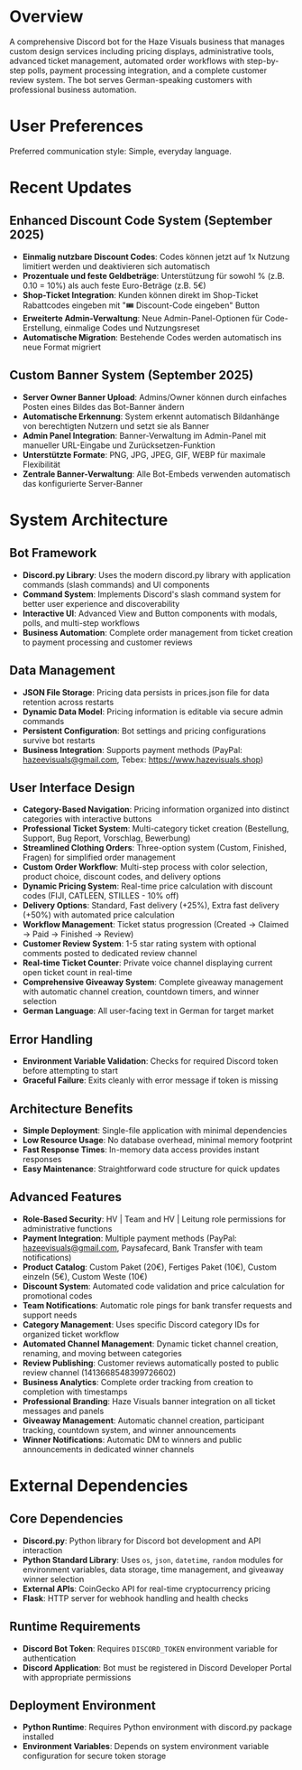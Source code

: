 # Overview

A comprehensive Discord bot for the Haze Visuals business that manages custom design services including pricing displays, administrative tools, advanced ticket management, automated order workflows with step-by-step polls, payment processing integration, and a complete customer review system. The bot serves German-speaking customers with professional business automation.

# User Preferences

Preferred communication style: Simple, everyday language.

# Recent Updates

## Enhanced Discount Code System (September 2025)
- **Einmalig nutzbare Discount Codes**: Codes können jetzt auf 1x Nutzung limitiert werden und deaktivieren sich automatisch
- **Prozentuale und feste Geldbeträge**: Unterstützung für sowohl % (z.B. 0.10 = 10%) als auch feste Euro-Beträge (z.B. 5€)
- **Shop-Ticket Integration**: Kunden können direkt im Shop-Ticket Rabattcodes eingeben mit "🎟️ Discount-Code eingeben" Button
- **Erweiterte Admin-Verwaltung**: Neue Admin-Panel-Optionen für Code-Erstellung, einmalige Codes und Nutzungsreset
- **Automatische Migration**: Bestehende Codes werden automatisch ins neue Format migriert

## Custom Banner System (September 2025)
- **Server Owner Banner Upload**: Admins/Owner können durch einfaches Posten eines Bildes das Bot-Banner ändern
- **Automatische Erkennung**: System erkennt automatisch Bildanhänge von berechtigten Nutzern und setzt sie als Banner
- **Admin Panel Integration**: Banner-Verwaltung im Admin-Panel mit manueller URL-Eingabe und Zurücksetzen-Funktion
- **Unterstützte Formate**: PNG, JPG, JPEG, GIF, WEBP für maximale Flexibilität
- **Zentrale Banner-Verwaltung**: Alle Bot-Embeds verwenden automatisch das konfigurierte Server-Banner

# System Architecture

## Bot Framework
- **Discord.py Library**: Uses the modern discord.py library with application commands (slash commands) and UI components
- **Command System**: Implements Discord's slash command system for better user experience and discoverability
- **Interactive UI**: Advanced View and Button components with modals, polls, and multi-step workflows
- **Business Automation**: Complete order management from ticket creation to payment processing and customer reviews

## Data Management
- **JSON File Storage**: Pricing data persists in prices.json file for data retention across restarts
- **Dynamic Data Model**: Pricing information is editable via secure admin commands
- **Persistent Configuration**: Bot settings and pricing configurations survive bot restarts
- **Business Integration**: Supports payment methods (PayPal: hazeevisuals@gmail.com, Tebex: https://www.hazevisuals.shop)

## User Interface Design
- **Category-Based Navigation**: Pricing information organized into distinct categories with interactive buttons
- **Professional Ticket System**: Multi-category ticket creation (Bestellung, Support, Bug Report, Vorschlag, Bewerbung)
- **Streamlined Clothing Orders**: Three-option system (Custom, Finished, Fragen) for simplified order management
- **Custom Order Workflow**: Multi-step process with color selection, product choice, discount codes, and delivery options
- **Dynamic Pricing System**: Real-time price calculation with discount codes (FIJI, CATLEEN, STILLES - 10% off)
- **Delivery Options**: Standard, Fast delivery (+25%), Extra fast delivery (+50%) with automated price calculation
- **Workflow Management**: Ticket status progression (Created → Claimed → Paid → Finished → Review)
- **Customer Review System**: 1-5 star rating system with optional comments posted to dedicated review channel
- **Real-time Ticket Counter**: Private voice channel displaying current open ticket count in real-time
- **Comprehensive Giveaway System**: Complete giveaway management with automatic channel creation, countdown timers, and winner selection
- **German Language**: All user-facing text in German for target market

## Error Handling
- **Environment Variable Validation**: Checks for required Discord token before attempting to start
- **Graceful Failure**: Exits cleanly with error message if token is missing

## Architecture Benefits
- **Simple Deployment**: Single-file application with minimal dependencies
- **Low Resource Usage**: No database overhead, minimal memory footprint
- **Fast Response Times**: In-memory data access provides instant responses
- **Easy Maintenance**: Straightforward code structure for quick updates

## Advanced Features
- **Role-Based Security**: HV | Team and HV | Leitung role permissions for administrative functions
- **Payment Integration**: Multiple payment methods (PayPal: hazeevisuals@gmail.com, Paysafecard, Bank Transfer with team notifications)
- **Product Catalog**: Custom Paket (20€), Fertiges Paket (10€), Custom einzeln (5€), Custom Weste (10€)
- **Discount System**: Automated code validation and price calculation for promotional codes
- **Team Notifications**: Automatic role pings for bank transfer requests and support needs
- **Category Management**: Uses specific Discord category IDs for organized ticket workflow
- **Automated Channel Management**: Dynamic ticket channel creation, renaming, and moving between categories
- **Review Publishing**: Customer reviews automatically posted to public review channel (1413668548399726602)
- **Business Analytics**: Complete order tracking from creation to completion with timestamps
- **Professional Branding**: Haze Visuals banner integration on all ticket messages and panels
- **Giveaway Management**: Automatic channel creation, participant tracking, countdown system, and winner announcements
- **Winner Notifications**: Automatic DM to winners and public announcements in dedicated winner channels

# External Dependencies

## Core Dependencies
- **Discord.py**: Python library for Discord bot development and API interaction
- **Python Standard Library**: Uses `os`, `json`, `datetime`, `random` modules for environment variables, data storage, time management, and giveaway winner selection
- **External APIs**: CoinGecko API for real-time cryptocurrency pricing
- **Flask**: HTTP server for webhook handling and health checks

## Runtime Requirements
- **Discord Bot Token**: Requires `DISCORD_TOKEN` environment variable for authentication
- **Discord Application**: Bot must be registered in Discord Developer Portal with appropriate permissions

## Deployment Environment
- **Python Runtime**: Requires Python environment with discord.py package installed
- **Environment Variables**: Depends on system environment variable configuration for secure token storage